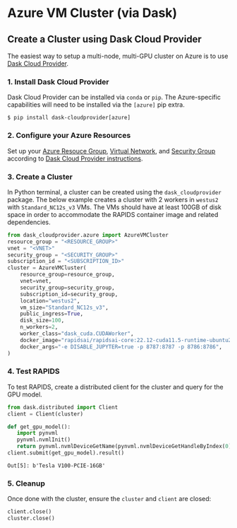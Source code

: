 # Azure VM Cluster (via Dask)

## Create a Cluster using Dask Cloud Provider

The easiest way to setup a multi-node, multi-GPU cluster on Azure is to use [Dask Cloud Provider](https://cloudprovider.dask.org/en/latest/azure.html).

### 1. Install Dask Cloud Provider

Dask Cloud Provider can be installed via `conda` or `pip`. The Azure-specific capabilities will need to be installed via the `[azure]` pip extra.

```shell
$ pip install dask-cloudprovider[azure]
```

### 2. Configure your Azure Resources

Set up your [Azure Resouce Group](https://cloudprovider.dask.org/en/latest/azure.html#resource-groups), [Virtual Network](https://cloudprovider.dask.org/en/latest/azure.html#virtual-networks), and [Security Group](https://cloudprovider.dask.org/en/latest/azure.html#security-groups) according to [Dask Cloud Provider instructions](https://cloudprovider.dask.org/en/latest/azure.html#authentication).

### 3. Create a Cluster

In Python terminal, a cluster can be created using the `dask_cloudprovider` package. The below example creates a cluster with 2 workers in `westus2` with `Standard_NC12s_v3` VMs. The VMs should have at least 100GB of disk space in order to accommodate the RAPIDS container image and related dependencies.

```python
from dask_cloudprovider.azure import AzureVMCluster
resource_group = "<RESOURCE_GROUP>"
vnet = "<VNET>"
security_group = "<SECURITY_GROUP>"
subscription_id = "<SUBSCRIPTION_ID>"
cluster = AzureVMCluster(
    resource_group=resource_group,
    vnet=vnet,
    security_group=security_group,
    subscription_id=security_group,
    location="westus2",
    vm_size="Standard_NC12s_v3",
    public_ingress=True,
    disk_size=100,
    n_workers=2,
    worker_class="dask_cuda.CUDAWorker",
    docker_image="rapidsai/rapidsai-core:22.12-cuda11.5-runtime-ubuntu20.04-py3.9",
    docker_args="-e DISABLE_JUPYTER=true -p 8787:8787 -p 8786:8786",
)
```

### 4. Test RAPIDS

To test RAPIDS, create a distributed client for the cluster and query for the GPU model.

```python
from dask.distributed import Client
client = Client(cluster)

def get_gpu_model():
   import pynvml
   pynvml.nvmlInit()
   return pynvml.nvmlDeviceGetName(pynvml.nvmlDeviceGetHandleByIndex(0))
client.submit(get_gpu_model).result()
```

```shell
Out[5]: b'Tesla V100-PCIE-16GB'
```

### 5. Cleanup

Once done with the cluster, ensure the `cluster` and `client` are closed:

```python
client.close()
cluster.close()
```
